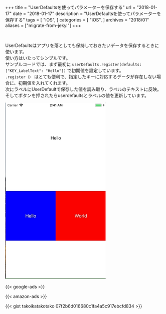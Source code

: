+++
title = "UserDefaultsを使ってパラメーターを保存する"
url = "2018-01-17"
date = "2018-01-17"
description = "UserDefaultsを使ってパラメーターを保存する"
tags = [
    "iOS",
]
categories = [
    "iOS",
]
archives = "2018/01"
aliases = ["migrate-from-jekyl"]
+++

<br>

UserDefaultsはアプリを落としても保持しておきたいデータを保存するときに使います。  
使い方はいたってシンプルです。  
サンプルコードでは、まず最初に `userDefaults.register(defaults: ["KEY_LabelText": "Hello"])` で初期値を設定しています。  
`.register（）` はとても便利で、指定したキーに対応するデータが存在しない場合に、初期値を入れてくれます。  
次にラベルにUserDefaultで保存した値を読み取り、ラベルのテキストに反映。  
そしてボタンを押されたらuserdefaultsとラベルの値を更新しています。  

![alt](1.gif)

<!-- Google Ads -->
{{< google-ads >}}

<!-- Amazon Ads -->
{{< amazon-ads >}}

{{< gist takoikatakotako 07f2b6d016680c1fa4a5c917ebcfd834 >}}
